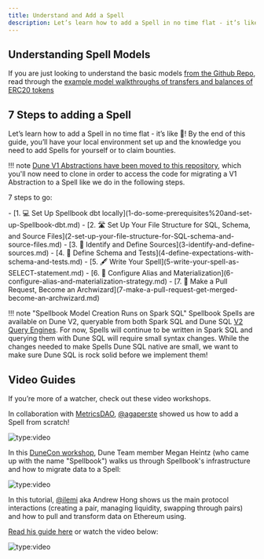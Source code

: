 ```yaml
---
title: Understand and Add a Spell
description: Let’s learn how to add a Spell in no time flat - it’s like 💫!
---
```


## Understanding Spell Models

If you are just looking to understand the basic models [from the Github Repo](https://github.com/duneanalytics/spellbook), read through the [example model walkthroughs of transfers and balances of ERC20 tokens](Example%20Spell%20Models/index.md)

## 7 Steps to adding a Spell

Let’s learn how to add a Spell in no time flat - it’s like 💫! By the end of this guide, you’ll have your local environment set up and the knowledge you need to add Spells for yourself or to claim bounties.

!!! note
    [Dune V1 Abstractions have been moved to this repository](https://github.com/duneanalytics/dune-v1-abstractions), which you'll now need to clone in order to access the code for migrating a V1 Abstraction to a Spell like we do in the following steps.

7 steps to go:

<div class="cards grid" markdown>
- [1. 💻 Set Up Spellbook dbt locally](1-do-some-prerequisites%20and-set-up-Spellbook-dbt.md)
- [2. 🛣️ Set Up Your File Structure for SQL, Schema, and Source Files](2-set-up-your-file-structure-for-SQL-schema-and-source-files.md)
- [3. 📙 Identify and Define Sources](3-identify-and-define-sources.md)
- [4. 🧪 Define Schema and Tests](4-define-expectations-with-schema-and-tests.md)
- [5. 🖋️ Write Your Spell](5-write-your-spell-as-SELECT-statement.md)
- [6. 🎨 Configure Alias and Materialization](6-configure-alias-and-materialization-strategy.md)
- [7. 🧙 Make a Pull Request, Become an Archwizard](7-make-a-pull-request-get-merged-become-an-archwizard.md)
</div>

!!! note "Spellbook Model Creation Runs on Spark SQL"
       Spellbook Spells are available on Dune V2, queryable from both Spark SQL and Dune SQL [V2 Query Engines](/query/index.md). For now, Spells will continue to be written in Spark SQL and querying them with Dune SQL will require small syntax changes. While the changes needed to make Spells Dune SQL native are small, we want to make sure Dune SQL is rock solid before we implement them!
## Video Guides

If you’re more of a watcher, check out these video workshops.

In collaboration with [MetricsDAO](https://metricsdao.xyz/), [@agaperste](https://dune.com/agaperste) showed us how to add a Spell from scratch!

![type:video](https://www.youtube.com/embed/VdTYRxg96-E)

In this [DuneCon workshop](https://www.youtube.com/playlist?list=PLK3b5d4iK10eVQejE7O1JEwcBMA4uwdSC), Dune Team member Megan Heintz (who came up with the name "Spellbook") walks us through Spellbook's infrastructure and how to migrate data to a Spell:

![type:video](https://www.youtube.com/embed/r9pcL7dgaWs)

In this tutorial, [@ilemi](https://dune.com/ilemi) aka Andrew Hong shows us the main protocol interactions (creating a pair, managing liquidity, swapping through pairs) and how to pull and transform data on Ethereum using.

[Read his guide here](https://ath.mirror.xyz/K-S_Mwhj7osTBqN-AOWbCmfNn9TZViEkzICCmK-oObM) or watch the video below:

![type:video](https://www.youtube.com/embed/7zReSzVdV2s)
